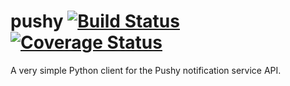 # pushy [![Build Status](https://travis-ci.org/jazzycamel/pushy.svg?branch=master)](https://travis-ci.org/jazzycamel/pushy) [![Coverage Status](https://coveralls.io/repos/github/jazzycamel/pushy/badge.svg)](https://coveralls.io/github/jazzycamel/pushy)
A very simple Python client for the Pushy notification service API.

